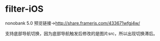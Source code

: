 # filter-iOS
nonobank 5.0  预览链接→http://share.framerjs.com/433671wfgj4w/

支持底部导航切换，因为底部导航触发后修改的是图片src，所以出现切换滞后。
